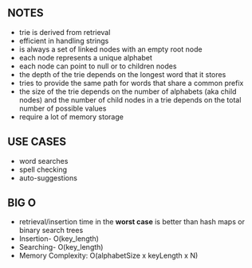 ## NOTES

- trie is derived from retrieval
- efficient in handling strings
- is always a set of linked nodes with an empty root node
- each node represents a unique alphabet
- each node can point to null or to children nodes
- the depth of the trie depends on the longest word that it stores
- tries to provide the same path for words that share a common prefix
- the size of the trie depends on the number of alphabets (aka child nodes) and the number of child nodes in a trie depends on the total number of possible values
- require a lot of memory storage

## USE CASES

- word searches
- spell checking
- auto-suggestions

## BIG O

- retrieval/insertion time in the **worst case** is better than hash maps or binary search trees
- Insertion- O(key_length)
- Searching- O(key_length)
- Memory Complexity: O(alphabetSize x keyLength x N)
